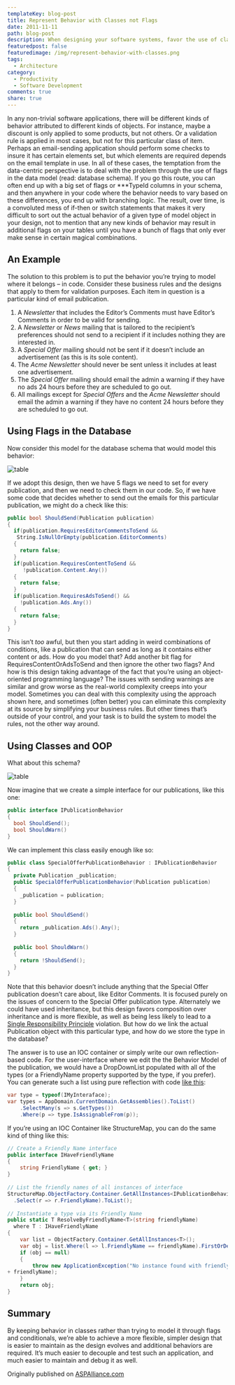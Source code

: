 ```yaml
---
templateKey: blog-post
title: Represent Behavior with Classes not Flags
date: 2011-11-11
path: blog-post
description: When designing your software systems, favor the use of classes to model behavior within the system over the overuse of flags in your data model. The resulting design will be more flexible, less tightly coupled, and easier to maintain.
featuredpost: false
featuredimage: /img/represent-behavior-with-classes.png
tags:
  - Architecture
category:
  - Productivity
  - Software Development
comments: true
share: true
---
```



In any non-trivial software applications, there will be different kinds of behavior attributed to different kinds of objects.  For instance, maybe a discount is only applied to some products, but not others.  Or a validation rule is applied in most cases, but not for this particular class of item.  Perhaps an email-sending application should perform some checks to insure it has certain elements set, but which elements are required depends on the email template in use.  In all of these cases, the temptation from the data-centric perspective is to deal with the problem through the use of flags in the data model (read: database schema).  If you go this route, you can often end up with a big set of flags or ***TypeId columns in your schema, and then anywhere in your code where the behavior needs to vary based on these differences, you end up with branching logic.  The result, over time, is a convoluted mess of if-then or switch statements that makes it very difficult to sort out the actual behavior of a given type of model object in your design, not to mention that any new kinds of behavior may result in additional flags on your tables until you have a bunch of flags that only ever make sense in certain magical combinations.

## An Example

The solution to this problem is to put the behavior you’re trying to model where it belongs – in code.  Consider these business rules and the designs that apply to them for validation purposes.  Each item in question is a particular kind of email publication.

1. A *Newsletter* that includes the Editor’s Comments must have Editor’s Comments in order to be valid for sending.
2. A *Newsletter* or *News* mailing that is tailored to the recipient’s preferences should not send to a recipient if it includes nothing they are interested in.
3. A *Special Offer* mailing should not be sent if it doesn’t include an advertisement (as this is its sole content).
4. The *Acme Newsletter* should never be sent unless it includes at least one advertisement.
5. The *Special Offer* mailing should email the admin a warning if they have no ads 24 hours before they are scheduled to go out.
6. All mailings except for *Special Offers* and the *Acme Newsletter* should email the admin a warning if they have no content 24 hours before they are scheduled to go out.

## Using Flags in the Database

Now consider this model for the database schema that would model this behavior:

![table](/img/represent-behavior-with-classes-db-table.png)

If we adopt this design, then we have 5 flags we need to set for every publication, and then we need to check them in our code.  So, if we have some code that decides whether to send out the emails for this particular publication, we might do a check like this:

```csharp
public bool ShouldSend(Publication publication)
{
  if(publication.RequiresEditorCommentsToSend &&
   String.IsNullOrEmpty(publication.EditorComments)
  {
    return false;
  }
  if(publication.RequiresContentToSend &&
     !publication.Content.Any())
  {
    return false;
  }
  if(publication.RequiresAdsToSend() &&
    !publication.Ads.Any())
  {
    return false;
  }
}
```

This isn’t *too* awful, but then you start adding in weird combinations of conditions, like a publication that can send as long as it contains either content or ads.  How do you model that?  Add another bit flag for RequiresContentOrAdsToSend and then ignore the other two flags?  And how is this design taking advantage of the fact that you’re using an object-oriented programming language?  The issues with sending warnings are similar and grow worse as the real-world complexity creeps into your model.  Sometimes you can deal with this complexity using the approach shown here, and sometimes (often better) you can eliminate this complexity at its source by simplifying your business rules.  But other times that’s outside of your control, and your task is to build the system to model the rules, not the other way around.

## Using Classes and OOP

What about this schema?

![table](/img/represent-behavior-with-classes-db-simple-table.png)

Now imagine that we create a simple interface for our publications, like this one:

```csharp
public interface IPublicationBehavior
{
  bool ShouldSend();
  bool ShouldWarn()
}
```

We can implement this class easily enough like so:

```csharp
public class SpecialOfferPublicationBehavior : IPublicationBehavior
{
  private Publication _publication;
  public SpecialOfferPublicationBehavior(Publication publication)
  {
    _publication = publication;
  }
 
  public bool ShouldSend()
  {
    return _publication.Ads().Any();
  }
 
  public bool ShouldWarn()
  {
    return !ShouldSend();
  }
}
```

Note that this behavior doesn’t include anything that the Special Offer publication doesn’t care about, like Editor Comments.  It is focused purely on the issues of concern to the Special Offer publication type.  Alternately we could have used inheritance, but this design favors composition over inheritance and is more flexible, as well as being less likely to lead to a [Single Responsibility Principle](https://deviq.com/principles/single-responsibility-principle) violation.  But how do we link the actual Publication object with this particular type, and how do we store the type in the database?

The answer is to use an IOC container or simply write our own reflection-based code.  For the user-interface where we edit the the Behavior Model of the publication, we would have a DropDownList populated with all of the types (or a FriendlyName property supported by the type, if you prefer).  You can generate such a list using pure reflection with code [like this](http://stackoverflow.com/questions/26733/getting-all-types-that-implement-an-interface-with-c-sharp-3-5):

```csharp
var type = typeof(IMyInteraface);
var types = AppDomain.CurrentDomain.GetAssemblies().ToList()
    .SelectMany(s => s.GetTypes())
    .Where(p => type.IsAssignableFrom(p));
```

If you’re using an IOC Container like StructureMap, you can do the same kind of thing like this:

```csharp
// Create a Friendly Name interface
public interface IHaveFriendlyName
{
    string FriendlyName { get; } 
}
 
// List the friendly names of all instances of interface
StructureMap.ObjectFactory.Container.GetAllInstances<IPublicationBehavior>()
  .Select(r => r.FriendlyName).ToList();
 
// Instantiate a type via its Friendly Name
public static T ResolveByFriendlyName<T>(string friendlyName) 
  where T : IHaveFriendlyName
{
    var list = ObjectFactory.Container.GetAllInstances<T>();
    var obj = list.Where(l => l.FriendlyName == friendlyName).FirstOrDefault();
    if (obj == null)
    {
        throw new ApplicationException("No instance found with friendly name " 
+ friendlyName);
    }
    return obj;
}
```

## Summary

By keeping behavior in classes rather than trying to model it through flags and conditionals, we’re able to achieve a more flexible, simpler design that is easier to maintain as the design evolves and additional behaviors are required.  It’s much easier to decouple and test such an application, and much easier to maintain and debug it as well.

Originally published on [ASPAlliance.com](http://aspalliance.com/2087_Represent_Behavior_with_Classes_not_Flags)

